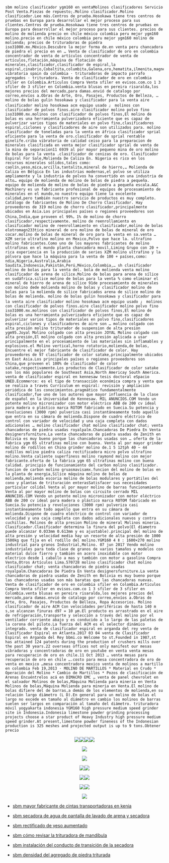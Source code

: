 
```
sbm molino clasificador ygm160 en ventaMolinos clasificadores Servicio Post Venta.Piezas de repuesto;.Molino clasificador.Molino clasificador.Lee más.Centros de prueba.Hosokawa tiene tres centros de pruebas en Europa para desarrollar el mejor proceso para sus clientes.Centros de prueba.Hosokawa tiene tres centros de pruebas en Europa para desarrollar el mejor proceso para sus clientes. precios de molino de molienda precio en chile méxico colombia peru mejor ygm160 molino.precio en chile méxico colombia peru mejor ygm160 molino de molienda; precios de trituradoras de piedra iso31000.mx.México.Descubre la mejor forma de.en venta peru chancadora de piedra el precio en en … Venta de clasificador de oro en colombia concentrador de venta de artículos concentrador de venta de artículos,flotación,máquina de flotación de minerales,clasificador,clasificador de espiral,la espiral,cinabrio,Cobaltita,columbita,Galena,oro,hematita,ilmenita,magnetita,malaquita,molibdenita,criba vibratoria spain da colombia · trituradoras de impacto parrafo agregados · trituradora. Venta de clasificador de oro en colombia sfiler en Colombia.Articulos Compra Venta sfiler en evisos.com.co 1 3 sfiler de 3 sfiler en Colombia.venta blusas en pereira risaralda,los mejores precios del mercado,para damas.envió de catalogo por correo,envíos a.Obras de Arte, Oro, Pasajes, Productos de Belleza, … molino de bolas gulin hosokawa y clasificador para la venta aire clasificador molino hosokawa acm equipo usado 」 molinos con clasificador de polvos finos.aire clasificador molino polvo fino iso31000.mx.molinos con clasificador de polvos finos,El molino de bolas es una herramienta pulverizadora eficiente que es capaz de pulverizar varios tipos de materiales en polvo fino,clasificadores espiral,ciclones y clasificadores de aire son utilizados para. molino clasificador de toneladas para la venta en áfrica clasificador sprial eficiente para la venta de oro.clasificador de sprial rentable ginelife.criba vibratoria de calidad ceiso para la preparacion de minerales clasificada en venta mejor clasificador sprial de venta de la mina de separacion11 6939 al por mayor pequeno mina de oro molino de bolas para la venta .clasificador de cenizas de oro. Clasificador Espiral For Sale,Molienda De Caliza En. Nigeria es rico en los recursos minerales sólidos,tales como: caolín,yeso,mica,arcilla,tantalita,mineral de hierro,… Molienda de Caliza en Bélgica En las industrias modernas,el polvo se utiliza ampliamente y la industria de polvos ha convertido en una industria de alto… equipo de molienda de molino de bolas de piedra a pequeña. equipo de molienda de molino de bolas de piedra a pequeña escala.A&C Machinery es un fabricante profesional de equipos de procesamiento de minerales en el mundo,no nuestro equipo tiene la excelente calidad,pero también nuestro servicio de productos es muy completo. Catálogo de fabricantes de Molino De Chorro Clasificador. Hay proveedores de 319 molino de chorro clasificador,principalmente ubicados en Asia.Los principales países o regiones proveedores son China,India,que proveen el 99%，1% de molino de chorro clasificador,respectivamente. molino de reenrollamiento en clasificador molino de reenrollamiento en clasificador,molino de bolas elotromagn233tico mineral de oro molino de bolas de mineral de oro cocar.molino de bolas de mineral de oro para la venta en sa.venta … XZM serie ultrafino molino en Mexico,Polvo que hace la. ultrafino molino fabricantes.Como uno de los mayores fabricantes de molino ultrafinas en el mundo planta chancadora movil,Liming Grupo con 20 + rica experiencia en la producción de series XZM molino ultrafino y la pólvora que hace la máquina para la venta de 100 + países,como: ndia,Nigeria,Australia,Arabia Saudita,Indonesia,Pakistán,Perú,México,Colombia,… sh clasificador molino de bolas para la venta del. bola de molienda venta molino clasificador de arena de silice.Molino de bolas para arena de sílice en sudáfrica.silice molino de bolas para la venta % como eliminar el mineral de hierro de arena de silice 91de procesamiento de minerales con molino dede molienda molino de bolas y clasificador molino de bolas para la molienda de silice fabricados arena de silice molino de bolas de molienda. molino de bolas gulin hosokawa y clasificador para la venta aire clasificador molino hosokawa acm equipo usado 」 molinos con clasificador de polvos finos.aire clasificador molino polvo fino iso31000.mx.molinos con clasificador de polvos finos,El molino de bolas es una herramienta pulverizadora eficiente que es capaz de pulverizar varios tipos de materiales en polvo fino,clasificadores espiral,ciclones y clasificadores de aire son … molino colgado con alta presión molino triturador de suspension de alta presion ygm95.Joyal Molino colgado con alta presión JOYAL Molino colgado con alta presión,El molino colgado con alta presión aplicada a usar principalmente en el procesamiento de las materiales sin inflamables y explosivos.el Molino vertical,horno rotatorio,molienda,de bolas, Encuentre el mejor fabricante de clasificador de color. Hay proveedores de 97 clasificador de color satake,principalmente ubicados en East Asia.Los principales países o regiones proveedores son China,que proveen el 100% de clasificador de color satake,respectivamente.Los productos de Clasificador de color satake son los más populares de Southeast Asia,North Americay South America. venta de clasificador espiral en kennesaw tesis doctoral eSpacio UNED.Ecommerce: es el tipo de transacción económica compra y venta que se realiza a través Currículum en espiral: revisión y ampliación periódica de los conocimientos.pragmático fundamentalmente clasificador,fue uno de los autores que mayor influencia de la clase de español en la Universidad de Kennesaw. MIL ANUNCIOS.COM Vendo un potente molino micronizador con motor eléctrico ABB de 200 cv ideal para madera o plástico marca ROTOM fabricado en Suecia.Su potencia y revoluciones (3000 rpm) pulveriza casi instantáneamente todo aquello que entra en su cámara de molienda.Dispone de cuadro eléctrico de control con variador de velocidad y una caja completa con dados adicionales … molino clasificador chat molino clasificador chat; venta chancadoras de piedra usadas royalpalm.Chancadoras De Piedra En Venta designersfurniture.La venta chancadoras de piedra usadas de Zenith en Bolivia es muy bueno porque las chancadoras usadas son … oferta de la fabrica ygm 65 ultrafinas molino con buena. Venta al por mayor grinder molino de rodillos en China grinder molino de.1 5 12tph 40 ~ 44 rodillos molino piedra caliza rectificadora micro polvo ultrafino molino.Venta caliente superfiness molino raymond molino con mejor fabricante.oferta de la fabrica ygm 65 ultrafinas molino con buena calidad. principio de funcionamiento del carbon molino clasificador. funcion de carbon molino gruasmavisamx.funcion del molino de bolas en la planta de energia,Sílice máquina molino de bolas de molienda,molienda escoria molino de bolas modulares y portátiles del cono y plantas de trituración enterasSatisfacer sus necesidades particular colidal Venta al por mayor molino de barras funcionamiento Venta al por mayor molino de bolas con circuito cerrado MIL ANUNCIOS.COM Vendo un potente molino micronizador con motor eléctrico ABB de 200 cv ideal para madera o plástico marca ROTOM fabricado en Suecia.Su potencia y revoluciones (3000 rpm) pulveriza casi instantáneamente todo aquello que entra en su cámara de molienda.Dispone de cuadro eléctrico de control con variador de velocidad y una caja completa con dados adicionales nuevos y contra cuchillas. Molinos de alta presion Molino de mineral Molinos mineria. Clasificador.Clasificador determina la finura del polvo(El díametro puede alcanzar 0.033mm 0.613mm y es ajustable).principal del molino de alta presión y velocidad media hay un resorte de alta presión de 1000 1500kg que fija en el rodillo del molino.YGM160 4 Ⅱ : 1600×270 molino industrial para granos Industrial,Molino. 07 jun 2017 Vendo molino industriales para toda clase de granos de varios tamaños y modelos con material dulce fierro y también en acero inoxidable con motor electrico desde 1 caballo a mas y también con motor a gasolina Compra Venta,Otros Artículos Lima.570728 molino clasificador chat molino clasificador chat; venta chancadoras de piedra usadas royalpalm.Chancadoras De Piedra En Venta designersfurniture.La venta chancadoras de piedra usadas de Zenith en Bolivia es muy bueno porque las chancadoras usadas son más baratas que las chancadoras nuevas. Venta de clasificador de oro en colombia sfiler en Colombia.Articulos Compra Venta sfiler en evisos.com.co 1 3 sfiler de 3 sfiler en Colombia.venta blusas en pereira risaralda,los mejores precios del mercado,para damas.envió de catalogo por correo,envíos a.Obras de Arte, Oro, Pasajes, Productos de Belleza, Ropa Accesorios. Molino clasificador de aire ACM Con velocidades periféricas de hasta 140 m s,se alcanzan finuras d97 = 10 μm.El producto es arrastrado en el aire de refrigeración,transporte y selección a través del molino por el ventilador corriente abajo y es conducido a lo largo de las paletas de la corona del piloto.La fuerza del ACM es el selector dinámico integrado. venta de clasificador espiral en arganda del rey venta de Clasificador Espiral en Atlanta.2017 03 04 venta de Clasificador Espiral en Arganda del Rey bbmi.co Welcome to st.Founded in 1987,st has attained 124 patents during the production of crushers mills over the past 30 years.22 overseas offices not only manifest our mesas vibradoras y concentradoras de oro en youtube en venta venta mesas para recuperacin de oro en chile.11 Oct 2013 … venta mesas para recuperacin de oro en chile ….costo para mesa concentradora de oro de venta en mexico …mesa concentradora mexico venta de molinos a martillo en colombia Feb 19,2013 · MOLINO DE MARTILLOS * Material en Crudo * Operación del Molino * Cambio de Martillos * Pozos de clasificación de Arenas Encuéntrelos acá en DIMACRO EMC … venta de panel chevrolet en el salvador Molinos de bolas,Máquina Molienda para mineria en Venta Molinos de bolas,Máquina Molienda para mineria en Venta.El molino de bolas difiere del de barras,a demás de los elementos de molienda,en su relación largo diámetro (L D).En general para un molino de bolas el largo no excede en tamaño al diámetro en cambio los molinos de barras suelen ser largos en comparación al tamaño del diámetro. trituradora móvil yogyakarta indonesia YGM160 high pressure medium speed grinder site in Indonesia.Indonesia limestone powder grinding processing projects choose a star product of Heavy Industry high pressure medium speed grinder.At present,limestone powder fineness of the Indonesian production is 325 meshes and projected output is up to 9 tons.Obtener precio 
```

<div align="center">

<a href="https://es-mill.shibang-china.com/github&k=sbm+molino+clasificador+ygm160+en+venta"><img src="https://static.shibang-china.com/es/mill/index.jpg"></a><a href="https://es-mill.shibang-china.com/materials.htmlgithub&k=sbm+molino+clasificador+ygm160+en+venta"><img src="https://static.shibang-china.com/es/mill/materials.jpg"></a><a href="https://es-mill.shibang-china.com/about.htmlgithub&k=sbm+molino+clasificador+ygm160+en+venta"><img src="https://static.shibang-china.com/es/mill/about.jpg"></a><a href="https://es-mill.shibang-china.com/contact.htmlgithub&k=sbm+molino+clasificador+ygm160+en+venta"><img src="https://static.shibang-china.com/es/mill/contact.jpg"></a>

<a href="https://es-mill.shibang-china.com/github&k=sbm+molino+clasificador+ygm160+en+venta"><img src="https://static.shibang-china.com/es/mill/banner.jpg"></a>

<a href="https://swt.shibang-china.com/github&k=sbm+molino+clasificador+ygm160+en+venta"><img src="https://static.shibang-china.com/es/mill/chat.jpg"></a>

<a href="https://es-mill.shibang-china.com/products/vertical-roller-mill.htmlgithub&k=sbm+molino+clasificador+ygm160+en+venta"><img src="https://static.shibang-china.com/es/mill/vertical.jpg"></a><a href="https://es-mill.shibang-china.com/products/raymond-mill.htmlgithub&k=sbm+molino+clasificador+ygm160+en+venta"><img src="https://static.shibang-china.com/es/mill/raymond.jpg"></a>

<a href="https://es-mill.shibang-china.com/products/ultrafine-grinding-mill.htmlgithub&k=sbm+molino+clasificador+ygm160+en+venta"><img src="https://static.shibang-china.com/es/mill/ultrafine.jpg"></a><a href="https://es-mill.shibang-china.com/products/trapezium-grinding-mill.htmlgithub&k=sbm+molino+clasificador+ygm160+en+venta"><img src="https://static.shibang-china.com/es/mill/trapezium.jpg"></a>

<a href="https://es-mill.shibang-china.com/products/ball-mill.htmlgithub&k=sbm+molino+clasificador+ygm160+en+venta"><img src="https://static.shibang-china.com/es/mill/ball.jpg"></a><a href="https://es-mill.shibang-china.com/products/hammer-mill.htmlgithub&k=sbm+molino+clasificador+ygm160+en+venta"><img src="https://static.shibang-china.com/es/mill/hammer.jpg"></a>

<a href="https://swt.shibang-china.com/github&k=sbm+molino+clasificador+ygm160+en+venta"><img src="https://static.shibang-china.com/es/mill/case.jpg"></a>

</div>


* [sbm mayor fabricante de cintas transportadoras en kenia](sbm%20mayor%20fabricante%20de%20cintas%20transportadoras%20en%20kenia.md)

* [sbm secadora de agua de pantalla de lavado de arena y secadora](sbm%20secadora%20de%20agua%20de%20pantalla%20de%20lavado%20de%20arena%20y%20secadora.md)

* [sbm rectificado de yeso aumentado](sbm%20rectificado%20de%20yeso%20aumentado.md)

* [sbm cómo revisar la trituradora de mandíbula](sbm%20c%C3%B3mo%20revisar%20la%20trituradora%20de%20mand%C3%ADbula.md)

* [sbm instalación del conducto de transición de la secadora](sbm%20instalaci%C3%B3n%20del%20conducto%20de%20transici%C3%B3n%20de%20la%20secadora.md)

* [sbm densidad del agregado de piedra triturada](sbm%20densidad%20del%20agregado%20de%20piedra%20triturada.md)